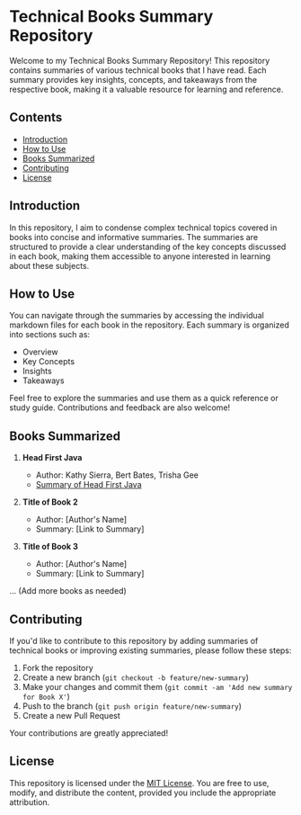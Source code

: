 # Technical Books Summary Repository

Welcome to my Technical Books Summary Repository! This repository contains summaries of various technical books that I have read. Each summary provides key insights, concepts, and takeaways from the respective book, making it a valuable resource for learning and reference.

## Contents

- [Introduction](#introduction)
- [How to Use](#how-to-use)
- [Books Summarized](#books-summarized)
- [Contributing](#contributing)
- [License](#license)

## Introduction

In this repository, I aim to condense complex technical topics covered in books into concise and informative summaries. The summaries are structured to provide a clear understanding of the key concepts discussed in each book, making them accessible to anyone interested in learning about these subjects.

## How to Use

You can navigate through the summaries by accessing the individual markdown files for each book in the repository. Each summary is organized into sections such as:
- Overview
- Key Concepts
- Insights
- Takeaways

Feel free to explore the summaries and use them as a quick reference or study guide. Contributions and feedback are also welcome!

## Books Summarized

1. **Head First Java**
   - Author: Kathy Sierra, Bert Bates, Trisha Gee
   - [Summary of Head First Java](Java/Head-First-Java)

2. **Title of Book 2**
   - Author: [Author's Name]
   - Summary: [Link to Summary]

3. **Title of Book 3**
   - Author: [Author's Name]
   - Summary: [Link to Summary]

... (Add more books as needed)

## Contributing

If you'd like to contribute to this repository by adding summaries of technical books or improving existing summaries, please follow these steps:
1. Fork the repository
2. Create a new branch (`git checkout -b feature/new-summary`)
3. Make your changes and commit them (`git commit -am 'Add new summary for Book X'`)
4. Push to the branch (`git push origin feature/new-summary`)
5. Create a new Pull Request

Your contributions are greatly appreciated!

## License

This repository is licensed under the [MIT License](LICENSE). You are free to use, modify, and distribute the content, provided you include the appropriate attribution.
